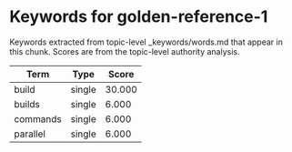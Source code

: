 # Keywords for golden-reference-1

Keywords extracted from topic-level _keywords/words.md that appear in this chunk.
Scores are from the topic-level authority analysis.

| Term | Type | Score |
|------|------|-------|
| build | single | 30.000 |
| builds | single | 6.000 |
| commands | single | 6.000 |
| parallel | single | 6.000 |
